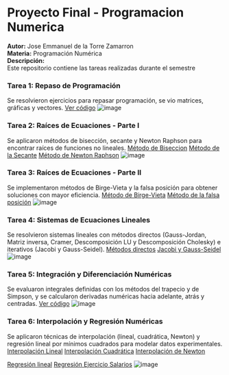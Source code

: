 # Proyecto Final - Programacion Numerica

**Autor:** Jose Emmanuel de la Torre Zamarron  
**Materia:** Programación Numérica  
**Descripción:**  
Este repositorio contiene las tareas realizadas durante el semestre

### Tarea 1: Repaso de Programación
Se resolvieron ejercicios para repasar programación, se vio matrices, gráficas y vectores.
[Ver código](https://github.com/EmmanuelT21/ProyectoFinal/blob/main/Tarea_1%201.ipynb)
![image](https://github.com/user-attachments/assets/bd3bdc1a-1ce0-4143-932f-00a14a8ba64c)

### Tarea 2: Raíces de Ecuaciones - Parte I
Se aplicaron métodos de bisección, secante y Newton Raphson para encontrar raíces de funciones no lineales.
[Método de Biseccion](https://github.com/EmmanuelT21/ProyectoFinal/blob/main/MetodoBiseccion.py)
[Método de la Secante](https://github.com/EmmanuelT21/ProyectoFinal/blob/main/MetodoSecante.py)
[Método de Newton Raphson](https://github.com/EmmanuelT21/ProyectoFinal/blob/main/MetodoNewtonRaphson.py)
![image](https://github.com/user-attachments/assets/4f827e5c-dc16-4962-bd1f-611e3a8e3f28)

### Tarea 3: Raíces de Ecuaciones - Parte II
Se implementaron métodos de Birge-Vieta y la falsa posición para obtener soluciones con mayor eficiencia.
[Método de Birge-Vieta](https://github.com/EmmanuelT21/ProyectoFinal/blob/main/metodobirge_vieta.py)
[Método de la falsa posición](https://github.com/EmmanuelT21/ProyectoFinal/blob/main/metodofalsaposicion.py)
![image](https://github.com/user-attachments/assets/73c44bf6-6e23-48f0-bb25-76476123f299)

### Tarea 4: Sistemas de Ecuaciones Lineales
Se resolvieron sistemas lineales con métodos directos (Gauss-Jordan, Matriz inversa, Cramer, Descomposición LU y Descomposición Cholesky) e iterativos (Jacobi y Gauss-Seidel).
[Métodos directos](https://github.com/EmmanuelT21/ProyectoFinal/blob/main/tarea4progra.py)
[Jacobi y Gauss-Seidel](https://github.com/EmmanuelT21/ProyectoFinal/blob/main/Tarea4PrograII.py)
![image](https://github.com/user-attachments/assets/82c35a1e-5b0a-46f2-9bf6-26a355c90a3b)

### Tarea 5: Integración y Diferenciación Numéricas
Se evaluaron integrales definidas con los métodos del trapecio y de Simpson, y se calcularon derivadas numéricas hacia adelante, atrás y centradas.
[Ver código](tarea5/integracion_diferenciacion.py)
![image](https://github.com/user-attachments/assets/195d3dea-5b4f-4967-b0db-e7fb7ba26a87)

### Tarea 6: Interpolación y Regresión Numéricas
Se aplicaron técnicas de interpolación (lineal, cuadrática, Newton) y regresión lineal por mínimos cuadrados para modelar datos experimentales.
[Interpolación Lineal](https://github.com/EmmanuelT21/ProyectoFinal/blob/main/interpolacion_lineal.py)
[Interpolación Cuadrática](https://github.com/EmmanuelT21/ProyectoFinal/blob/main/interpolacion_cuadratica.py)
[Interpolación de Newton](https://github.com/EmmanuelT21/ProyectoFinal/blob/main/interpolacion_newton.py)

[Regresión lineal](https://github.com/EmmanuelT21/ProyectoFinal/blob/main/regresion_lineal.py)
[Regresión Ejercicio Salarios](https://github.com/EmmanuelT21/ProyectoFinal/blob/main/regresion_csv_salarios.py)
![image](https://github.com/user-attachments/assets/72e3bbc7-ee7b-41d9-9edf-8bab0130e9a4)
